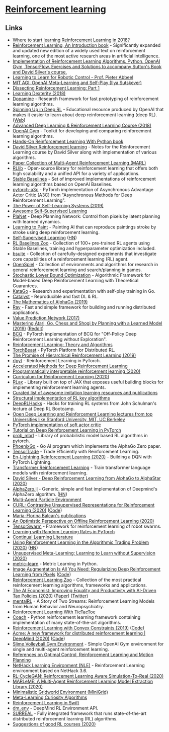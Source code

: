 # [Reinforcement learning](http://en.wikipedia.org/wiki/Reinforcement_learning)

## Links

- [Where to start learning Reinforcement Learning in 2018?](https://www.reddit.com/r/MachineLearning/comments/7ui8jv/d_where_to_start_learning_reinforcement_learning/)
- [Reinforcement Learning, An Introduction book](https://mitpress.mit.edu/books/reinforcement-learning-second-edition) - Significantly expanded and updated new edition of a widely used text on reinforcement learning, one of the most active research areas in artificial intelligence.
- [Implementation of Reinforcement Learning Algorithms. Python, OpenAI Gym, TensorFlow. Exercises and Solutions to accompany Sutton's Book and David Silver's course.](https://github.com/dennybritz/reinforcement-learning)
- [Learning to Learn for Robotic Control - Prof. Pieter Abbeel](https://www.youtube.com/watch?v=WFCzLZKVs44)
- [MIT AGI: OpenAI Meta-Learning and Self-Play (Ilya Sutskever)](https://www.youtube.com/watch?v=9EN_HoEk3KY)
- [Dissecting Reinforcement Learning: Part 1](https://mpatacchiola.github.io/blog/2016/12/09/dissecting-reinforcement-learning.html)
- [Learning Dexterity (2018)](https://blog.openai.com/learning-dexterity/)
- [Dopamine](https://github.com/google/dopamine) - Research framework for fast prototyping of reinforcement learning algorithms.
- [Spinning Up in Deep RL](https://github.com/openai/spinningup) - Educational resource produced by OpenAI that makes it easier to learn about deep reinforcement learning (deep RL). ([Web](https://spinningup.openai.com/en/latest/))
- [Advanced Deep Learning & Reinforcement Learning Course (2018)](https://www.youtube.com/playlist?list=PLqYmG7hTraZDNJre23vqCGIVpfZ_K2RZs)
- [OpenAI Gym](https://github.com/openai/gym) - Toolkit for developing and comparing reinforcement learning algorithms.
- [Hands-On Reinforcement Learning With Python book](https://github.com/sudharsan13296/Hands-On-Reinforcement-Learning-With-Python)
- [David Silver Reinforcement learning](https://github.com/dalmia/David-Silver-Reinforcement-learning) - Notes for the Reinforcement Learning course by David Silver along with implementation of various algorithms.
- [Paper Collection of Multi-Agent Reinforcement Learning (MARL)](https://github.com/LantaoYu/MARL-Papers)
- [RLlib](https://ray.readthedocs.io/en/latest/rllib.html) - Open-source library for reinforcement learning that offers both high scalability and a unified API for a variety of applications.
- [Stable Baselines](https://github.com/hill-a/stable-baselines) - Set of improved implementations of reinforcement learning algorithms based on OpenAI Baselines.
- [pytorch-a3c](https://github.com/ikostrikov/pytorch-a3c) - PyTorch implementation of Asynchronous Advantage Actor Critic (A3C) from "Asynchronous Methods for Deep Reinforcement Learning".
- [The Power of Self-Learning Systems (2019)](https://www.youtube.com/watch?v=3N9phq_yZP0)
- [Awesome Self-Supervised Learning](https://github.com/jason718/awesome-self-supervised-learning)
- [PlaNet](https://github.com/Kaixhin/PlaNet) - Deep Planning Network: Control from pixels by latent planning with learned dynamics.
- [Learning to Paint](https://github.com/hzwer/LearningToPaint) - Painting AI that can reproduce paintings stroke by stroke using deep reinforcement learning.
- [Self-Supervised Learning](https://project.inria.fr/paiss/files/2018/07/zisserman-self-supervised.pdf) ([HN](https://news.ycombinator.com/item?id=20195575))
- [RL Baselines Zoo](https://github.com/araffin/rl-baselines-zoo) - Collection of 100+ pre-trained RL agents using Stable Baselines, training and hyperparameter optimization included.
- [bsuite](https://github.com/deepmind/bsuite) - Collection of carefully-designed experiments that investigate core capabilities of a reinforcement learning (RL) agent.
- [OpenSpiel](https://github.com/deepmind/open_spiel) - Collection of environments and algorithms for research in general reinforcement learning and search/planning in games.
- [Stochastic Lower Bound Optimization](https://github.com/facebookresearch/slbo) - Algorithmic Framework for Model-based Deep Reinforcement Learning with Theoretical Guarantees.
- [KataGo](https://github.com/lightvector/KataGo) - Research and experimentation with self-play training in Go.
- [Catalyst](https://github.com/catalyst-team/catalyst) - Reproducible and fast DL & RL.
- [The Mathematics of AlphaGo (2019)](https://www.youtube.com/watch?v=rOiaZ1hVb-A)
- [Ray](https://github.com/ray-project/ray) - Fast and simple framework for building and running distributed applications.
- [Value Prediction Network (2017)](https://arxiv.org/abs/1707.03497)
- [Mastering Atari, Go, Chess and Shogi by Planning with a Learned Model (2019)](https://arxiv.org/abs/1911.08265) ([Reddit](https://www.reddit.com/r/MachineLearning/comments/dzakrs/r_191108265_mastering_atari_go_chess_and_shogi_by/))
- [BCQ](https://github.com/sfujim/BCQ) - PyTorch implementation of BCQ for "Off-Policy Deep Reinforcement Learning without Exploration".
- [Reinforcement Learning: Theory and Algorithms](https://rltheorybook.github.io/)
- [TorchBeast](https://github.com/facebookresearch/torchbeast) - PyTorch Platform for Distributed RL.
- [The Promise of Hierarchical Reinforcement Learning (2019)](https://thegradient.pub/the-promise-of-hierarchical-reinforcement-learning/)
- [rlpyt](https://github.com/astooke/rlpyt) - Reinforcement Learning in PyTorch.
- [Accelerated Methods for Deep Reinforcement Learning](https://github.com/astooke/accel_rl)
- [Programmatically interpretable reinforcement learning (2020)](https://blog.acolyer.org/2020/01/15/programmatically-interpretable-reinforcement-learning/)
- [Curriculum for Reinforcement Learning (2020)](https://lilianweng.github.io/lil-log/2020/01/29/curriculum-for-reinforcement-learning.html)
- [RLax](https://github.com/deepmind/rlax) - Library built on top of JAX that exposes useful building blocks for implementing reinforcement learning agents.
- [Curated list of awesome imitation learning resources and publications](https://github.com/kristery/Awesome-Imitation-Learning)
- [Structural implementation of RL key algorithms](https://github.com/medipixel/rl_algorithms)
- [DeepRLHacks](https://github.com/williamFalcon/DeepRLHacks) - Hacks for training RL systems from John Schulman's lecture at Deep RL Bootcamp.
- [Open Deep Learning and Reinforcement Learning lectures from top Universities like Stanford University, MIT, UC Berkeley](https://github.com/Machine-Learning-Tokyo/AI_Curriculum)
- [PyTorch implementation of soft actor critic](https://github.com/pranz24/pytorch-soft-actor-critic)
- [Tutorial on Deep Reinforcement Learning in PyTorch](https://github.com/RobertTLange/deep-rl-tutorial)
- [prob_mbrl](https://github.com/mcgillmrl/prob_mbrl) - Library of probabilistic model based RL algorithms in pytorch.
- [PhoenixGo](https://github.com/Tencent/PhoenixGo) - Go AI program which implements the AlphaGo Zero paper.
- [TensorTrade](https://github.com/tensortrade-org/tensortrade) - Trade Efficiently with Reinforcement Learning.
- [En-Lightning Reinforcement Learning (2020)](https://towardsdatascience.com/en-lightning-reinforcement-learning-a155c217c3de) - Building a DQN with PyTorch Lightning.
- [Transformer Reinforcement Learning](https://github.com/lvwerra/trl) - Train transformer language models with reinforcement learning.
- [David Silver - Deep Reinforcement Learning from AlphaGo to AlphaStar (2020)](https://www.youtube.com/watch?v=x5Q79XCxMVc)
- [AlphaZero.jl](https://github.com/jonathan-laurent/AlphaZero.jl) - Generic, simple and fast implementation of Deepmind's AlphaZero algorithm. ([HN](https://news.ycombinator.com/item?id=23599278))
- [Multi-Agent Particle Environment](https://github.com/openai/multiagent-particle-envs)
- [CURL: Contrastive Unsupervised Representations for Reinforcement Learning (2020)](https://arxiv.org/abs/2004.04136) ([Code](https://github.com/MishaLaskin/curl))
- [Maria-Florina Balcan's publications](http://www.cs.cmu.edu/%7Eninamf/pubs-by-year.html)
- [An Optimistic Perspective on Offline Reinforcement Learning (2020)](https://ai.googleblog.com/2020/04/an-optimistic-perspective-on-offline.html)
- [TensorSwarm](https://github.com/TensorSwarm/TensorSwarm) - Framework for reinforcement learning of robot swarms.
- [Learning with Random Learning Rates in PyTorch](https://github.com/leonardblier/alrao)
- [Continual Learning Literature](https://github.com/optimass/continual_learning_papers)
- [Using Reinforcement Learning in the Algorithmic Trading Problem (2020)](https://arxiv.org/abs/2002.11523) ([HN](https://news.ycombinator.com/item?id=23022864))
- [Unsupervised Meta-Learning: Learning to Learn without Supervision (2020)](https://bair.berkeley.edu/blog/2020/05/01/umrl/)
- [metric-learn](https://github.com/scikit-learn-contrib/metric-learn) - Metric Learning in Python.
- [Image Augmentation Is All You Need: Regularizing Deep Reinforcement Learning from Pixels](https://sites.google.com/view/data-regularized-q) ([Code](https://github.com/denisyarats/drq))
- [Reinforcement Learning Zoo](https://github.com/tensorlayer/RLzoo) - Collection of the most practical reinforcement learning algorithms, frameworks and applications.
- [The AI Economist: Improving Equality and Productivity with AI-Driven Tax Policies (2020)](https://blog.einstein.ai/the-ai-economist/) ([Paper](https://arxiv.org/abs/2004.13332)) ([Twitter](https://twitter.com/RichardSocher/status/1255554801510674432))
- [mentalRL](https://github.com/doerlbh/mentalRL) - A Story of Two Streams: Reinforcement Learning Models from Human Behavior and Neuropsychiatry.
- [Reinforcement Learning With TicTacToe](https://github.com/rolyatmax/tictactoe)
- [Coach](https://github.com/NervanaSystems/coach) - Python reinforcement learning framework containing implementation of many state-of-the-art algorithms.
- [Reinforcement Learning with Convex Constraints (2019)](https://papers.nips.cc/paper/9556-reinforcement-learning-with-convex-constraints.pdf) ([Code](https://github.com/xkianteb/ApproPO))
- [Acme: A new framework for distributed reinforcement learning | DeepMind (2020)](https://deepmind.com/research/publications/Acme) ([Code](https://github.com/deepmind/acme))
- [Slime Volleyball Gym Environment](https://github.com/hardmaru/slimevolleygym) - Simple OpenAI Gym environment for single and multi-agent reinforcement learning.
- [References on Optimal Control, Reinforcement Learning and Motion Planning](https://github.com/eleurent/phd-bibliography)
- [NetHack Learning Environment (NLE)](https://github.com/facebookresearch/nle) - Reinforcement Learning environment based on NetHack 3.6.
- [RL-CycleGAN: Reinforcement Learning Aware Simulation-To-Real (2020)](http://openaccess.thecvf.com/content_CVPR_2020/papers/Rao_RL-CycleGAN_Reinforcement_Learning_Aware_Simulation-to-Real_CVPR_2020_paper.pdf)
- [MARLeME: A Multi-Agent Reinforcement Learning Model Extraction Library (2020)](https://arxiv.org/abs/2004.07928)
- [Minimalistic Gridworld Environment (MiniGrid)](https://github.com/maximecb/gym-minigrid)
- [Meta-Learning Curiosity Algorithms](https://github.com/mfranzs/meta-learning-curiosity-algorithms)
- [Reinforcement Learning in Swift](https://github.com/eaplatanios/swift-rl)
- [dm_env](https://github.com/deepmind/dm_env) - DeepMind RL Environment API.
- [SURREAL](https://github.com/SurrealAI/surreal) - Fully integrated framework that runs state-of-the-art distributed reinforcement learning (RL) algorithms.
- [Suggestions of good RL courses (2020)](https://www.reddit.com/r/reinforcementlearning/comments/hnebb8/i_need_suggestions_on_good_rl_courses/)
